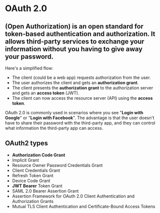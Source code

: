 # OAuth 2.0

## (Open Authorization) is an open standard for token-based authentication and authorization. It allows third-party services to exchange your information without you having to give away your password.

Here's a simplified flow:

- The client (could be a web app) requests authorization from the user.
- The user authorizes the client and gets an **authorization grant**.
- The client presents the **authorization grant** to the authorization server and gets an **access token** (JWT).
- The client can now access the resource server (API) using the **access token**.

OAuth 2.0 is commonly used in scenarios where you see "**Login with Google**" or "**Login with Facebook**".
The advantage is that the user doesn't have to share their password with the third-party app, and they can control what information the third-party app can access.

## OAuth2 types

- **Authorization Code Grant**
- Implicit Grant
- Resource Owner Password Credentials Grant
- Client Credentials Grant
- Refresh Token Grant
- Device Code Grant
- **JWT Bearer** Token Grant
- SAML 2.0 Bearer Assertion Grant
- Assertion Framework for OAuth 2.0 Client Authentication and Authorization Grants
- Mutual TLS Client Authentication and Certificate-Bound Access Tokens
